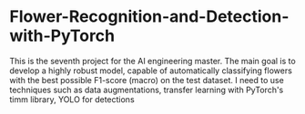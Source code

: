 # Flower-Recognition-and-Detection-with-PyTorch
This is the seventh project for the AI engineering master. The main goal is to develop a highly robust model, capable of automatically classifying flowers with the best possible F1-score (macro) on the test dataset. I need to use techniques such as data augmentations, transfer learning with PyTorch's timm library, YOLO for detections
